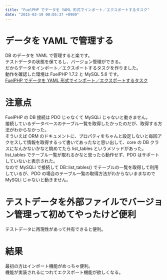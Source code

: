 ```yaml
---
title: "FuelPHP でデータを YAML 形式でインポート／エクスポートするタスク"
date: "2015-03-19 00:05:37 +0900"
---
```


# データを YAML で管理する

DB のデータを YAML で管理すると楽です。  
テストデータの状態を保てるし、バージョン管理ができる。  
だからデータをインポート／エクスポートするタスクを作りました。  
動作を確認した環境は FuelPHP 1.7.2 と MySQL 5.6 です。  
[FuelPHP でデータを YAML 形式でインポート／エクスポートするタスク](https://gist.github.com/5000164/1276251388acda1033e4)

# 注意点

FuelPHP の DB 接続は PDO じゃなくて MySQLi じゃないと動きません。  
接続しているデータベースのテーブル一覧を取得したかったのだが、取得する方法がわからなかった。  
そういえば ORM のドキュメントに、プロパティをちゃんと設定しないと毎回アクセスして情報を取得するって書いてあったなと思い出して、core の DB クラスになんかないかなと眺めてたら list_tables というメソッドがあった。  
list_tables でテーブル一覧が取れるかなと思ったら動作せず、PDO はサポートしていないと表示された。  
なので MySQLi で接続して DB::list_tables() でテーブルの一覧を取得して利用しているが、PDO の場合のテーブル一覧の取得方法がわからないままなので MySQLi じゃないと動きません。

# テストデータを外部ファイルでバージョン管理って初めてやったけど便利

テストデータに再現性があって共有できると便利。

# 結果

最初の方はインポート機能がめっちゃ便利。  
機能が実装されるにつれてエクスポート機能が欲しくなる。
